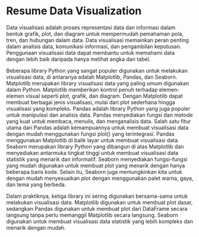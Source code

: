 # Resume Data Visualization

Data visualisasi adalah proses representasi data dan informasi dalam bentuk grafik, plot, dan diagram untuk mempermudah pemahaman pola, tren, dan hubungan dalam data. Data visualisasi memainkan peran penting dalam analisis data, komunikasi informasi, dan pengambilan keputusan. Penggunaan visualisasi data dapat membantu untuk memahami data dengan lebih baik daripada hanya melihat angka dan tabel.

Beberapa library Python yang sangat populer digunakan untuk melakukan visualisasi data, di antaranya adalah Matplotlib, Pandas, dan Seaborn.
Matplotlib merupakan library visualisasi data yang paling umum digunakan dalam Python. Matplotlib memberikan kontrol penuh terhadap elemen-elemen visual seperti plot, grafik, dan diagram. Dengan Matplotlib dapat membuat berbagai jenis visualisasi, mulai dari plot sederhana hingga visualisasi yang kompleks.
Pandas adalah library Python yang juga populer untuk manipulasi dan analisis data. Pandas menyediakan fungsi dan metode yang kuat untuk membaca, menulis, dan menganalisis data. Salah satu fitur utama dari Pandas adalah kemampuannya untuk membuat visualisasi data dengan mudah menggunakan fungsi plot() yang terintegrasi. Pandas menggunakan Matplotlib di balik layar untuk membuat visualisasi data.
Seaborn merupakan library Python yang dibangun di atas Matplotlib dan menyediakan antarmuka tingkat tinggi untuk membuat visualisasi data statistik yang menarik dan informatif. Seaborn menyediakan fungsi-fungsi yang mudah digunakan untuk membuat plot yang menarik dengan hanya beberapa baris kode. Selain itu, Seaborn juga memungkinkan kita untuk dengan mudah menyesuaikan plot dengan menggunakan palet warna, gaya, dan tema yang berbeda.

Dalam praktiknya, ketiga library ini sering digunakan bersama-sama untuk melakukan visualisasi data. Matplotlib digunakan untuk membuat plot dasar, sedangkan Pandas digunakan untuk membuat plot dari DataFrame secara langsung tanpa perlu memanggil Matplotlib secara langsung. Seaborn digunakan untuk membuat visualisasi data statistik yang lebih kompleks dan menarik dengan mudah.